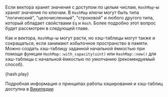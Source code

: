 Если вектора хранят значения с доступом по целым числам, `HashMap`-ы хранят значения по ключам.
В `HashMap` ключи могут быть типа "логический", "целочисленный", "строковой"
и любого другого типа, который обладает свойствами `Eq` и `Hash`.
Более подробно этот вопрос будет рассмотрен в следующей главе.

Как и вектора, `HashMap`-ы могут расти, но хэш-таблицы могут также и сокращаться, если занимают
избыточное пространство в памяти.
Можно создать хэш-таблицу заданной начальной ёмкостью при помощи
функции `HashMap::with_capacity(uint)` или `HashMap::new()` для хэш-таблицы
с начальной ёмкостью по умолчанию (рекомендуемый способ).

{hash.play}

Подробная информация о принципах работы хэширования и
хэш-таблиц доступна в [Википедии][wiki-hash]

[wiki-hash]: (https://ru.wikipedia.org/wiki/%D0%A5%D0%B5%D1%88-%D1%82%D0%B0%D0%B1%D0%BB%D0%B8%D1%86%D0%B0)
